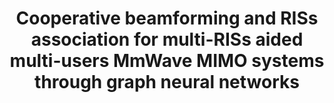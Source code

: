 ---
authors:
  - name: Mengbing Liu
    url: "https://liumengbing.com/"
  - name: Chongwen huang
    url: ""
  - name:  Marco Di Renzo
    url: ""
  - name: Mérouane Debbah
    url: ""
  - name: Chau Yuen
    url: https://blogs.ntu.edu.sg/chau-yuen/
published_place: IEEE International Conference on Communications (ICC)
published_year: 2023
published_month: 5
tags:
    - Reconfigurable intelligent surface
    - Graph Neural Network
paper_id: "9yKSN-GCB0IC"
title: Cooperative beamforming and RISs association for multi-RISs aided multi-users MmWave MIMO systems through graph neural networks
slug: cooperative-beamforming-and-RISs-association-for-multi-RISs-aided-multi-users-MmWave-MIMO-systems-through-graph-neural-networks
featured: true
bibtex:
  |-
    @inproceedings{inproceedings,
    author = {Liu, Mengbing and Chongwen, Huang and Di Renzo, Marco and Debbah, mérouane and Yuen, Chau},
    year = {2023},
    month = {05},
    pages = {4286-4291},
    title = {Cooperative Beamforming and RISs Association for Multi-RISs Aided Multi-Users MmWave MIMO Systems Through Graph Neural Networks},
    doi = {10.1109/ICC45041.2023.10278986}
    }
homepage: https://ieeexplore.ieee.org/abstract/document/10278986
links:
  - name: arXiv
    url: https://arxiv.org/pdf/2302.04183
  - name: IEEE Xplore
    url: https://ieeexplore.ieee.org/abstract/document/10278986
og_image: /pubs/Robust-GSSLAM/overview.png
---